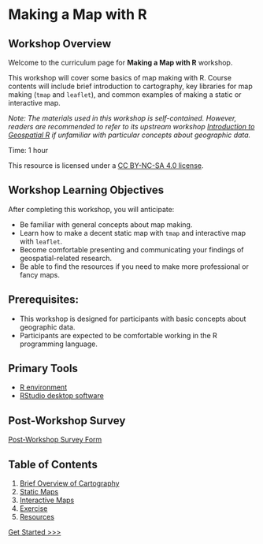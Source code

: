 # Making a Map with R


## Workshop Overview

Welcome to the curriculum page for **Making a Map with R** workshop.

This workshop will cover some basics of map making with R. Course contents will include brief introduction to cartography, key libraries for map making (`tmap` and `leaflet`), and common examples of making a static or interactive map.

_Note: The materials used in this workshop is self-contained. However, readers are recommended to refer to its upstream workshop [Introduction to Geospatial R](https://github.com/sy-li/NFCDSWorkshop1_IntroGeospatialR) if unfamiliar with particular concepts about geographic data._

Time: 1 hour

This resource is licensed under a [CC BY-NC-SA 4.0 license](https://creativecommons.org/licenses/by-nc-sa/4.0/).

## Workshop Learning Objectives

After completing this workshop, you will anticipate:

- Be familiar with general concepts about map making.
- Learn how to make a decent static map with `tmap` and interactive map with `leaflet`.
- Become comfortable presenting and communicating your findings of geospatial-related research.
- Be able to find the resources if you need to make more professional or fancy maps.

## Prerequisites:
- This workshop is designed for participants with basic concepts about geographic data.
- Participants are expected to be comfortable working in the R programming language. 

## Primary Tools
- [R environment](https://cran.rstudio.com/)
- [RStudio desktop software](https://posit.co/download/rstudio-desktop/)

## Post-Workshop Survey
[Post-Workshop Survey Form](https://forms.gle/zBWpn4AW3VFZ4tR77)


## Table of Contents

1. [Brief Overview of Cartography](Sections/Part1.md)
2. [Static Maps](Sections/Part2.md)
3. [Interactive Maps](Sections/Part3.md)
4. [Exercise](Sections/Part4.md)
5. [Resources](Sections/Part5.md)

[Get Started >>>](Sections/Part1.md)  
